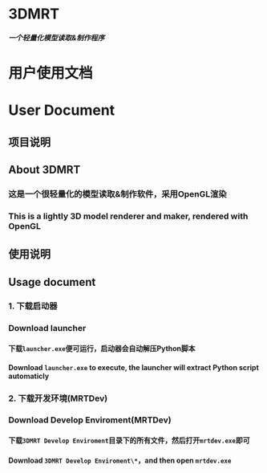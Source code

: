 # 3DMRT
##### 一个轻量化模型读取&amp;制作程序
# 用户使用文档
# User Document
## 项目说明
## About 3DMRT
### 这是一个很轻量化的模型读取&amp;制作软件，采用OpenGL渲染
### This is a lightly 3D model renderer and maker, rendered with OpenGL
## 使用说明
## Usage document
### 1. 下载启动器
###    Download launcher
#### 下载`launcher.exe`便可运行，启动器会自动解压Python脚本
#### Download `launcher.exe` to execute, the launcher will extract Python script automaticly
### 2. 下载开发环境(MRTDev)
###    Download Develop Enviroment(MRTDev)
#### 下载`3DMRT Develop Enviroment`目录下的所有文件，然后打开`mrtdev.exe`即可
#### Download `3DMRT Develop Enviroment\*`，and then open `mrtdev.exe`
